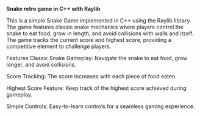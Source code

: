 **Snake retro game in C++ with Raylib**

This is a simple Snake Game implemented in C++ using the Raylib library. The game features classic snake mechanics where players control the snake to eat food, grow in length, and avoid collisions with walls and itself. The game tracks the current score and highest score, providing a competitive element to challenge players.

Features
Classic Snake Gameplay: Navigate the snake to eat food, grow longer, and avoid collisions.

Score Tracking: The score increases with each piece of food eaten.

Highest Score Feature: Keep track of the highest score achieved during gameplay.

Simple Controls: Easy-to-learn controls for a seamless gaming experience.
